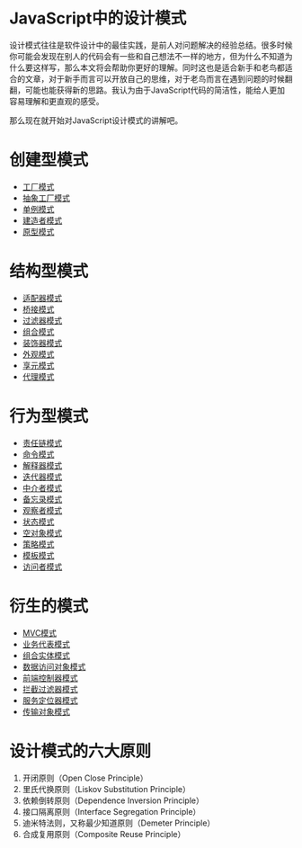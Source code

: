 # JavaScript中的设计模式
设计模式往往是软件设计中的最佳实践，是前人对问题解决的经验总结。很多时候你可能会发现在别人的代码会有一些和自己想法不一样的地方，但为什么不知道为什么要这样写，那么本文将会帮助你更好的理解。同时这也是适合新手和老鸟都适合的文章，对于新手而言可以开放自己的思维，对于老鸟而言在遇到问题的时候翻翻，可能也能获得新的思路。我认为由于JavaScript代码的简洁性，能给人更加容易理解和更直观的感受。

那么现在就开始对JavaScript设计模式的讲解吧。

# 创建型模式
* [工厂模式](./design-pattern/factory-pattern/README.md)
* [抽象工厂模式](./design-pattern/abstract-factory-pattern/README.md)
* [单例模式](./design-pattern/singleton-pattern/README.md)
* [建造者模式](./design-pattern/builder-pattern/README.md)
* [原型模式](./design-pattern/prototype-pattern/README.md)

# 结构型模式
* [适配器模式](./design-pattern/adapter-pattern/README.md)
* [桥接模式](./design-pattern/bridge-pattern/README.md)
* [过滤器模式](./design-pattern/filter-pattern/README.md)
* [组合模式](./design-pattern/composite-pattern/README.md)
* [装饰器模式](./design-pattern/decorator-pattern/README.md)
* [外观模式](./design-pattern/facade-pattern/README.md)
* [享元模式](./design-pattern/flyweight-pattern/README.md)
* [代理模式](./design-pattern/proxy-pattern/README.md)

# 行为型模式
* [责任链模式](./design-pattern/chain-of-responsibility-pattern/README.md)
* [命令模式](./design-pattern/command-pattern/README.md)
* [解释器模式](./design-pattern/interpreter-pattern/README.md)
* [迭代器模式](./design-pattern/iterator-pattern/README.md)
* [中介者模式](./design-pattern/mediator-pattern/README.md)
* [备忘录模式](./design-pattern/memento-pattern/README.md)
* [观察者模式](./design-pattern/observer-pattern/README.md)
* [状态模式](./design-pattern/state-pattern/README.md)
* [空对象模式](./design-pattern/null-object-pattern/README.md)
* [策略模式](./design-pattern/strategy-pattern/README.md)
* [模板模式](./design-pattern/template-pattern/README.md)
* [访问者模式](./design-pattern/visitor-pattern/README.md)

# 衍生的模式
* [MVC模式](./design-pattern/mvc-pattern/README.md)
* [业务代表模式](./design-pattern/business-delegate-pattern/README.md)
* [组合实体模式](./design-pattern/composite-entity-pattern/README.md)
* [数据访问对象模式](./design-pattern/data-access-object-pattern/README.md)
* [前端控制器模式](./design-pattern/front-controller-pattern/README.md)
* [拦截过滤器模式](./design-pattern/intercepting-filter-pattern/README.md)
* [服务定位器模式](./design-pattern/service-locator-pattern/README.md)
* [传输对象模式](./design-pattern/transfer-object-pattern/README.md)

# 设计模式的六大原则
1. 开闭原则（Open Close Principle）
2. 里氏代换原则（Liskov Substitution Principle）
3. 依赖倒转原则（Dependence Inversion Principle）
4. 接口隔离原则（Interface Segregation Principle）
5. 迪米特法则，又称最少知道原则（Demeter Principle）
6. 合成复用原则（Composite Reuse Principle）

